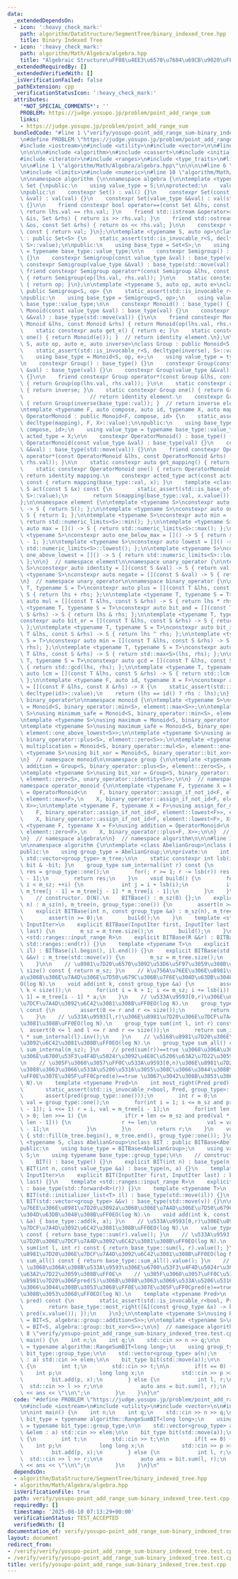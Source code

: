 ```yaml
---
data:
  _extendedDependsOn:
  - icon: ':heavy_check_mark:'
    path: algorithm/DataStructure/SegmentTree/binary_indexed_tree.hpp
    title: Binary Indexed Tree
  - icon: ':heavy_check_mark:'
    path: algorithm/Math/Algebra/algebra.hpp
    title: "Algebraic Structure\uFF08\u4EE3\u6570\u7684\u69CB\u9020\uFF09"
  _extendedRequiredBy: []
  _extendedVerifiedWith: []
  _isVerificationFailed: false
  _pathExtension: cpp
  _verificationStatusIcon: ':heavy_check_mark:'
  attributes:
    '*NOT_SPECIAL_COMMENTS*': ''
    PROBLEM: https://judge.yosupo.jp/problem/point_add_range_sum
    links:
    - https://judge.yosupo.jp/problem/point_add_range_sum
  bundledCode: "#line 1 \"verify/yosupo-point_add_range_sum-binary_indexed_tree.test.cpp\"\
    \n#define PROBLEM \"https://judge.yosupo.jp/problem/point_add_range_sum\"\n\n\
    #include <iostream>\n#include <utility>\n#include <vector>\n\n#line 1 \"algorithm/DataStructure/SegmentTree/binary_indexed_tree.hpp\"\
    \n\n\n\n#include <algorithm>\n#include <cassert>\n#include <initializer_list>\n\
    #include <iterator>\n#include <ranges>\n#include <type_traits>\n#line 12 \"algorithm/DataStructure/SegmentTree/binary_indexed_tree.hpp\"\
    \n\n#line 1 \"algorithm/Math/Algebra/algebra.hpp\"\n\n\n\n#line 6 \"algorithm/Math/Algebra/algebra.hpp\"\
    \n#include <limits>\n#include <numeric>\n#line 10 \"algorithm/Math/Algebra/algebra.hpp\"\
    \n\nnamespace algorithm {\n\nnamespace algebra {\n\ntemplate <typename S>\nclass\
    \ Set {\npublic:\n    using value_type = S;\n\nprotected:\n    value_type val;\n\
    \npublic:\n    constexpr Set() : val() {}\n    constexpr Set(const value_type\
    \ &val) : val(val) {}\n    constexpr Set(value_type &&val) : val(std::move(val))\
    \ {}\n\n    friend constexpr bool operator==(const Set &lhs, const Set &rhs) {\
    \ return lhs.val == rhs.val; }\n    friend std::istream &operator>>(std::istream\
    \ &is, Set &rhs) { return is >> rhs.val; }\n    friend std::ostream &operator<<(std::ostream\
    \ &os, const Set &rhs) { return os << rhs.val; }\n\n    constexpr value_type value()\
    \ const { return val; }\n};\n\ntemplate <typename S, auto op>\nclass Semigroup\
    \ : public Set<S> {\n    static_assert(std::is_invocable_r<S, decltype(op), S,\
    \ S>::value);\n\npublic:\n    using base_type = Set<S>;\n    using value_type\
    \ = typename base_type::value_type;\n\n    constexpr Semigroup() : base_type()\
    \ {}\n    constexpr Semigroup(const value_type &val) : base_type(val) {}\n   \
    \ constexpr Semigroup(value_type &&val) : base_type(std::move(val)) {}\n\n   \
    \ friend constexpr Semigroup operator*(const Semigroup &lhs, const Semigroup &rhs)\
    \ { return Semigroup(op(lhs.val, rhs.val)); }\n\n    static constexpr auto get_op()\
    \ { return op; }\n};\n\ntemplate <typename S, auto op, auto e>\nclass Monoid :\
    \ public Semigroup<S, op> {\n    static_assert(std::is_invocable_r<S, decltype(e)>::value);\n\
    \npublic:\n    using base_type = Semigroup<S, op>;\n    using value_type = typename\
    \ base_type::value_type;\n\n    constexpr Monoid() : base_type() {}\n    constexpr\
    \ Monoid(const value_type &val) : base_type(val) {}\n    constexpr Monoid(value_type\
    \ &&val) : base_type(std::move(val)) {}\n\n    friend constexpr Monoid operator*(const\
    \ Monoid &lhs, const Monoid &rhs) { return Monoid(op(lhs.val, rhs.val)); }\n\n\
    \    static constexpr auto get_e() { return e; }\n    static constexpr Monoid\
    \ one() { return Monoid(e()); }  // return identity element.\n};\n\ntemplate <typename\
    \ S, auto op, auto e, auto inverse>\nclass Group : public Monoid<S, op, e> {\n\
    \    static_assert(std::is_invocable_r<S, decltype(inverse), S>::value);\n\npublic:\n\
    \    using base_type = Monoid<S, op, e>;\n    using value_type = typename base_type::value_type;\n\
    \n    constexpr Group() : base_type() {}\n    constexpr Group(const value_type\
    \ &val) : base_type(val) {}\n    constexpr Group(value_type &&val) : base_type(std::move(val))\
    \ {}\n\n    friend constexpr Group operator*(const Group &lhs, const Group &rhs)\
    \ { return Group(op(lhs.val, rhs.val)); }\n\n    static constexpr auto get_inverse()\
    \ { return inverse; }\n    static constexpr Group one() { return Group(e()); }\
    \                     // return identity element.\n    constexpr Group inv() const\
    \ { return Group(inverse(base_type::val)); }  // return inverse element.\n};\n\
    \ntemplate <typename F, auto compose, auto id, typename X, auto mapping>\nclass\
    \ OperatorMonoid : public Monoid<F, compose, id> {\n    static_assert(std::is_invocable_r<X,\
    \ decltype(mapping), F, X>::value);\n\npublic:\n    using base_type = Monoid<F,\
    \ compose, id>;\n    using value_type = typename base_type::value_type;\n    using\
    \ acted_type = X;\n\n    constexpr OperatorMonoid() : base_type() {}\n    constexpr\
    \ OperatorMonoid(const value_type &val) : base_type(val) {}\n    constexpr OperatorMonoid(value_type\
    \ &&val) : base_type(std::move(val)) {}\n\n    friend constexpr OperatorMonoid\
    \ operator*(const OperatorMonoid &lhs, const OperatorMonoid &rhs) { return OperatorMonoid(compose(lhs.val,\
    \ rhs.val)); }\n\n    static constexpr auto get_mapping() { return mapping; }\n\
    \    static constexpr OperatorMonoid one() { return OperatorMonoid(id()); }  //\
    \ return identity mapping.\n    constexpr acted_type act(const acted_type &x)\
    \ const { return mapping(base_type::val, x); }\n    template <class S>\n    constexpr\
    \ S act(const S &x) const {\n        static_assert(std::is_base_of<Set<acted_type>,\
    \ S>::value);\n        return S(mapping(base_type::val, x.value()));\n    }\n\
    };\n\nnamespace element {\n\ntemplate <typename S>\nconstexpr auto zero = []()\
    \ -> S { return S(); };\n\ntemplate <typename S>\nconstexpr auto one = []() ->\
    \ S { return 1; };\n\ntemplate <typename S>\nconstexpr auto min = []() -> S {\
    \ return std::numeric_limits<S>::min(); };\n\ntemplate <typename S>\nconstexpr\
    \ auto max = []() -> S { return std::numeric_limits<S>::max(); };\n\ntemplate\
    \ <typename S>\nconstexpr auto one_below_max = []() -> S { return std::numeric_limits<S>::max()\
    \ - 1; };\n\ntemplate <typename S>\nconstexpr auto lowest = []() -> S { return\
    \ std::numeric_limits<S>::lowest(); };\n\ntemplate <typename S>\nconstexpr auto\
    \ one_above_lowest = []() -> S { return std::numeric_limits<S>::lowest() + 1;\
    \ };\n\n}  // namespace element\n\nnamespace unary_operator {\n\ntemplate <typename\
    \ S>\nconstexpr auto identity = [](const S &val) -> S { return val; };\n\ntemplate\
    \ <typename S>\nconstexpr auto negate = [](const S &val) -> S { return -val; };\n\
    \n}  // namespace unary_operator\n\nnamespace binary_operator {\n\ntemplate <typename\
    \ T, typename S = T>\nconstexpr auto plus = [](const T &lhs, const S &rhs) ->\
    \ S { return lhs + rhs; };\n\ntemplate <typename T, typename S = T>\nconstexpr\
    \ auto mul = [](const T &lhs, const S &rhs) -> S { return lhs * rhs; };\n\ntemplate\
    \ <typename T, typename S = T>\nconstexpr auto bit_and = [](const T &lhs, const\
    \ S &rhs) -> S { return lhs & rhs; };\n\ntemplate <typename T, typename S = T>\n\
    constexpr auto bit_or = [](const T &lhs, const S &rhs) -> S { return lhs | rhs;\
    \ };\n\ntemplate <typename T, typename S = T>\nconstexpr auto bit_xor = [](const\
    \ T &lhs, const S &rhs) -> S { return lhs ^ rhs; };\n\ntemplate <typename T, typename\
    \ S = T>\nconstexpr auto min = [](const T &lhs, const S &rhs) -> S { return std::min<S>(lhs,\
    \ rhs); };\n\ntemplate <typename T, typename S = T>\nconstexpr auto max = [](const\
    \ T &lhs, const S &rhs) -> S { return std::max<S>(lhs, rhs); };\n\ntemplate <typename\
    \ T, typename S = T>\nconstexpr auto gcd = [](const T &lhs, const S &rhs) -> S\
    \ { return std::gcd(lhs, rhs); };\n\ntemplate <typename T, typename S = T>\nconstexpr\
    \ auto lcm = [](const T &lhs, const S &rhs) -> S { return std::lcm(lhs, rhs);\
    \ };\n\ntemplate <typename F, auto id, typename X = F>\nconstexpr auto assign_if_not_id\
    \ = [](const F &lhs, const X &rhs) -> X {\n    static_assert(std::is_invocable_r<F,\
    \ decltype(id)>::value);\n    return (lhs == id() ? rhs : lhs);\n};\n\n}  // namespace\
    \ binary_operator\n\nnamespace monoid {\n\ntemplate <typename S>\nusing minimum\
    \ = Monoid<S, binary_operator::min<S>, element::max<S>>;\n\ntemplate <typename\
    \ S>\nusing minimum_safe = Monoid<S, binary_operator::min<S>, element::one_below_max<S>>;\n\
    \ntemplate <typename S>\nusing maximum = Monoid<S, binary_operator::max<S>, element::lowest<S>>;\n\
    \ntemplate <typename S>\nusing maximum_safe = Monoid<S, binary_operator::max<S>,\
    \ element::one_above_lowest<S>>;\n\ntemplate <typename S>\nusing addition = Monoid<S,\
    \ binary_operator::plus<S>, element::zero<S>>;\n\ntemplate <typename S>\nusing\
    \ multiplication = Monoid<S, binary_operator::mul<S>, element::one<S>>;\n\ntemplate\
    \ <typename S>\nusing bit_xor = Monoid<S, binary_operator::bit_xor<S>, element::zero<S>>;\n\
    \n}  // namespace monoid\n\nnamespace group {\n\ntemplate <typename S>\nusing\
    \ addition = Group<S, binary_operator::plus<S>, element::zero<S>, unary_operator::negate<S>>;\n\
    \ntemplate <typename S>\nusing bit_xor = Group<S, binary_operator::bit_xor<S>,\
    \ element::zero<S>, unary_operator::identity<S>>;\n\n}  // namespace group\n\n\
    namespace operator_monoid {\n\ntemplate <typename F, typename X = F>\nusing assign_for_minimum\
    \ = OperatorMonoid<\n    F, binary_operator::assign_if_not_id<F, element::max<F>>,\
    \ element::max<F>,\n    X, binary_operator::assign_if_not_id<F, element::max<F>,\
    \ X>>;\n\ntemplate <typename F, typename X = F>\nusing assign_for_maximum = OperatorMonoid<\n\
    \    F, binary_operator::assign_if_not_id<F, element::lowest<F>>, element::lowest<F>,\n\
    \    X, binary_operator::assign_if_not_id<F, element::lowest<F>, X>>;\n\ntemplate\
    \ <typename F, typename X = F>\nusing addition = OperatorMonoid<\n    F, binary_operator::plus<F>,\
    \ element::zero<F>,\n    X, binary_operator::plus<F, X>>;\n\n}  // namespace operator_monoid\n\
    \n}  // namespace algebra\n\n}  // namespace algorithm\n\n\n#line 14 \"algorithm/DataStructure/SegmentTree/binary_indexed_tree.hpp\"\
    \n\nnamespace algorithm {\n\ntemplate <class AbelianGroup>\nclass BITBase {\n\
    public:\n    using group_type = AbelianGroup;\n\nprivate:\n    int m_sz;\n   \
    \ std::vector<group_type> m_tree;\n\n    static constexpr int lsb(int bit) { return\
    \ bit & -bit; }\n    group_type sum_internal(int r) const {\n        group_type\
    \ res = group_type::one();\n        for(; r >= 1; r -= lsb(r)) res = res * m_tree[r\
    \ - 1];\n        return res;\n    }\n    void build() {\n        for(int i = 1;\
    \ i < m_sz; ++i) {\n            int j = i + lsb(i);\n            if(j <= m_sz)\
    \ m_tree[j - 1] = m_tree[j - 1] * m_tree[i - 1];\n        }\n    }\n\npublic:\n\
    \    // constructor. O(N).\n    BITBase() : m_sz(0) {};\n    explicit BITBase(int\
    \ n) : m_sz(n), m_tree(n, group_type::one()) {\n        assert(n >= 0);\n    }\n\
    \    explicit BITBase(int n, const group_type &a) : m_sz(n), m_tree(n, a) {\n\
    \        assert(n >= 0);\n        build();\n    }\n    template <std::input_iterator\
    \ InputIter>\n    explicit BITBase(InputIter first, InputIter last) : m_tree(first,\
    \ last) {\n        m_sz = m_tree.size();\n        build();\n    }\n    template\
    \ <std::ranges::input_range R>\n    explicit BITBase(R &&r) : BITBase(std::ranges::begin(r),\
    \ std::ranges::end(r)) {}\n    template <typename T>\n    explicit BITBase(std::initializer_list<T>\
    \ il) : BITBase(il.begin(), il.end()) {}\n    explicit BITBase(std::vector<group_type>\
    \ &&v) : m_tree(std::move(v)) {\n        m_sz = m_tree.size();\n        build();\n\
    \    }\n\n    // \u8981\u7D20\u6570\u3092\u53D6\u5F97\u3059\u308B\uFF0E\n    int\
    \ size() const { return m_sz; }\n    // k\u756A\u76EE\u306E\u8981\u7D20\u3092\
    a\u3068\u306E\u7A4D\u306E\u7D50\u679C\u306B\u7F6E\u304D\u63DB\u3048\u308B\uFF0E\
    O(log N).\n    void add(int k, const group_type &a) {\n        assert(0 <= k and\
    \ k < size());\n        for(int i = k + 1; i <= m_sz; i += lsb(i)) m_tree[i -\
    \ 1] = m_tree[i - 1] * a;\n    }\n    // \u533A\u9593[0,r)\u306E\u8981\u7D20\u306E\
    \u7DCF\u7A4D\u3092\u6C42\u3081\u308B\uFF0EO(log N).\n    group_type sum(int r)\
    \ const {\n        assert(0 <= r and r <= size());\n        return sum_internal(r);\n\
    \    }\n    // \u533A\u9593[l,r)\u306E\u8981\u7D20\u306E\u7DCF\u7A4D\u3092\u6C42\
    \u3081\u308B\uFF0EO(log N).\n    group_type sum(int l, int r) const {\n      \
    \  assert(0 <= l and l <= r and r <= size());\n        return sum_internal(r)\
    \ * sum_internal(l).inv();\n    }\n    // \u5168\u8981\u7D20\u306E\u7DCF\u7A4D\
    \u3092\u6C42\u3081\u308B\uFF0EO(log N).\n    group_type sum_all() const { return\
    \ sum_internal(m_sz); }\n    // pred(sum(r))==true \u3068\u306A\u308B\u533A\u9593\
    \u306E\u6700\u53F3\u4F4D\u5024r\u3092\u4E8C\u5206\u63A2\u7D22\u3059\u308B\uFF0E\
    \n    // \u305F\u3060\u3057\uFF0C\u533A\u9593[0,n)\u306E\u8981\u7D20\u306Fpred(S)\u306B\
    \u3088\u3063\u3066\u533A\u5206\u5316\u3055\u308C\u3066\u3044\u308B\u3053\u3068\
    \uFF0E\u307E\u305F\uFF0Cpred(e)==true \u3067\u3042\u308B\u3053\u3068\uFF0EO(log\
    \ N).\n    template <typename Pred>\n    int most_right(Pred pred) const {\n \
    \       static_assert(std::is_invocable_r<bool, Pred, group_type>::value);\n \
    \       assert(pred(group_type::one()));\n        int r = 0;\n        group_type\
    \ val = group_type::one();\n        for(int i = 1; i <= m_sz and pred(m_tree[i\
    \ - 1]); i <<= 1) r = i, val = m_tree[i - 1];\n        for(int len = r >> 1; len\
    \ > 0; len >>= 1) {\n            if(r + len <= m_sz and pred(val * m_tree[r +\
    \ len - 1])) {\n                r += len;\n                val = val * m_tree[r\
    \ - 1];\n            }\n        }\n        return r;\n    }\n    void reset()\
    \ { std::fill(m_tree.begin(), m_tree.end(), group_type::one()); }\n};\n\ntemplate\
    \ <typename S, class AbelianGroup>\nclass BIT : public BITBase<AbelianGroup> {\n\
    public:\n    using base_type = BITBase<AbelianGroup>;\n    using value_type =\
    \ S;\n    using typename base_type::group_type;\n\n    // constructor. O(N).\n\
    \    BIT() : base_type() {}\n    explicit BIT(int n) : base_type(n) {}\n    explicit\
    \ BIT(int n, const value_type &a) : base_type(n, a) {}\n    template <std::input_iterator\
    \ InputIter>\n    explicit BIT(InputIter first, InputIter last) : base_type(first,\
    \ last) {}\n    template <std::ranges::input_range R>\n    explicit BIT(R &&r)\
    \ : base_type(std::forward<R>(r)) {}\n    template <typename T>\n    explicit\
    \ BIT(std::initializer_list<T> il) : base_type(std::move(il)) {}\n    explicit\
    \ BIT(std::vector<group_type> &&v) : base_type(std::move(v)) {}\n\n    // k\u756A\
    \u76EE\u306E\u8981\u7D20\u3092a\u3068\u306E\u7A4D\u306E\u7D50\u679C\u306B\u7F6E\
    \u304D\u63DB\u3048\u308B\uFF0EO(log N).\n    void add(int k, const value_type\
    \ &a) { base_type::add(k, a); }\n    // \u533A\u9593[0,r)\u306E\u8981\u7D20\u306E\
    \u7DCF\u7A4D\u3092\u6C42\u3081\u308B\uFF0EO(log N).\n    value_type sum(int r)\
    \ const { return base_type::sum(r).value(); }\n    // \u533A\u9593[l,r)\u306E\u8981\
    \u7D20\u306E\u7DCF\u7A4D\u3092\u6C42\u3081\u308B\uFF0EO(log N).\n    value_type\
    \ sum(int l, int r) const { return base_type::sum(l, r).value(); }\n    // \u5168\
    \u8981\u7D20\u306E\u7DCF\u7A4D\u3092\u6C42\u3081\u308B\uFF0EO(log N).\n    value_type\
    \ sum_all() const { return base_type::sum_all().value(); }\n    // pred(sum(r))==true\
    \ \u3068\u306A\u308B\u533A\u9593\u306E\u6700\u53F3\u4F4D\u5024r\u3092\u4E8C\u5206\
    \u63A2\u7D22\u3059\u308B\uFF0E\n    // \u305F\u3060\u3057\uFF0C\u533A\u9593[0,n)\u306E\
    \u8981\u7D20\u306Fpred(S)\u306B\u3088\u3063\u3066\u533A\u5206\u5316\u3055\u308C\
    \u3066\u3044\u308B\u3053\u3068\uFF0E\u307E\u305F\uFF0Cpred(e)==true \u3067\u3042\
    \u308B\u3053\u3068\uFF0EO(log N).\n    template <typename Pred>\n    int most_right(Pred\
    \ pred) const {\n        static_assert(std::is_invocable_r<bool, Pred, value_type>::value);\n\
    \        return base_type::most_right([&](const group_type &x) -> bool { return\
    \ pred(x.value()); });\n    }\n};\n\ntemplate <typename S>\nusing RangeSumBIT\
    \ = BIT<S, algebra::group::addition<S>>;\n\ntemplate <typename S>\nusing RangeXorBIT\
    \ = BIT<S, algebra::group::bit_xor<S>>;\n\n}  // namespace algorithm\n\n\n#line\
    \ 8 \"verify/yosupo-point_add_range_sum-binary_indexed_tree.test.cpp\"\n\nint\
    \ main() {\n    int n;\n    int q;\n    std::cin >> n >> q;\n\n    using bit_type\
    \ = typename algorithm::RangeSumBIT<long long>;\n    using group_type = typename\
    \ bit_type::group_type;\n\n    std::vector<group_type> a(n);\n    for(auto &elem\
    \ : a) std::cin >> elem;\n\n    bit_type bit(std::move(a));\n\n    while(q--)\
    \ {\n        int t;\n        std::cin >> t;\n\n        if(t == 0) {\n        \
    \    int p;\n            long long x;\n            std::cin >> p >> x;\n\n   \
    \         bit.add(p, x);\n        } else {\n            int l, r;\n          \
    \  std::cin >> l >> r;\n\n            auto ans = bit.sum(l, r);\n            std::cout\
    \ << ans << \"\\n\";\n        }\n    }\n}\n"
  code: "#define PROBLEM \"https://judge.yosupo.jp/problem/point_add_range_sum\"\n\
    \n#include <iostream>\n#include <utility>\n#include <vector>\n\n#include \"../algorithm/DataStructure/SegmentTree/binary_indexed_tree.hpp\"\
    \n\nint main() {\n    int n;\n    int q;\n    std::cin >> n >> q;\n\n    using\
    \ bit_type = typename algorithm::RangeSumBIT<long long>;\n    using group_type\
    \ = typename bit_type::group_type;\n\n    std::vector<group_type> a(n);\n    for(auto\
    \ &elem : a) std::cin >> elem;\n\n    bit_type bit(std::move(a));\n\n    while(q--)\
    \ {\n        int t;\n        std::cin >> t;\n\n        if(t == 0) {\n        \
    \    int p;\n            long long x;\n            std::cin >> p >> x;\n\n   \
    \         bit.add(p, x);\n        } else {\n            int l, r;\n          \
    \  std::cin >> l >> r;\n\n            auto ans = bit.sum(l, r);\n            std::cout\
    \ << ans << \"\\n\";\n        }\n    }\n}\n"
  dependsOn:
  - algorithm/DataStructure/SegmentTree/binary_indexed_tree.hpp
  - algorithm/Math/Algebra/algebra.hpp
  isVerificationFile: true
  path: verify/yosupo-point_add_range_sum-binary_indexed_tree.test.cpp
  requiredBy: []
  timestamp: '2025-08-10 07:13:29+00:00'
  verificationStatus: TEST_ACCEPTED
  verifiedWith: []
documentation_of: verify/yosupo-point_add_range_sum-binary_indexed_tree.test.cpp
layout: document
redirect_from:
- /verify/verify/yosupo-point_add_range_sum-binary_indexed_tree.test.cpp
- /verify/verify/yosupo-point_add_range_sum-binary_indexed_tree.test.cpp.html
title: verify/yosupo-point_add_range_sum-binary_indexed_tree.test.cpp
---
```

